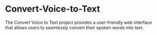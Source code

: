 # Convert-Voice-to-Text
The Convert Voice to Text project provides a user-friendly web interface that allows users to seamlessly convert their spoken words into text.
